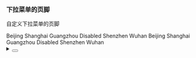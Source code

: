 ### 下拉菜单的页脚

自定义下拉菜单的页脚

<div class="cell-demo vp-raw">
  <yc-space>
    <yc-select
      :default-value="'Beijing'"
      :style="{ width: '360px' }"
      placeholder="Please select ..."
      allow-search>
      <yc-option>Beijing</yc-option>
      <yc-option>Shanghai</yc-option>
      <yc-option>Guangzhou</yc-option>
      <yc-option disabled>Disabled</yc-option>
      <yc-option>Shenzhen</yc-option>
      <yc-option>Wuhan</yc-option>
      <template #footer>
        <div style="padding: 6px 0; text-align: center;">
          <yc-button>Click Me</yc-button>
        </div>
      </template>
    </yc-select>
    <yc-select
      :default-value="'Beijing'"
      :style="{ width: '360px' }"
      placeholder="Please select ..."
      allow-search
      show-footer-on-empty>
      <yc-option>Beijing</yc-option>
      <yc-option>Shanghai</yc-option>
      <yc-option>Guangzhou</yc-option>
      <yc-option disabled>Disabled</yc-option>
      <yc-option>Shenzhen</yc-option>
      <yc-option>Wuhan</yc-option>
      <template #footer>
        <div style="padding: 6px 0; text-align: center;">
          <yc-button>Click Me</yc-button>
        </div>
      </template>
    </yc-select>
  </yc-space>
</div>

<details>
<summary>
 <button class="code-btn"  >
    <icon-code />
 </button>
</summary>

```vue
<template>
  <yc-space>
    <yc-select
      :default-value="'Beijing'"
      :style="{ width: '360px' }"
      placeholder="Please select ..."
      allow-search>
      <yc-option>Beijing</yc-option>
      <yc-option>Shanghai</yc-option>
      <yc-option>Guangzhou</yc-option>
      <yc-option disabled>Disabled</yc-option>
      <yc-option>Shenzhen</yc-option>
      <yc-option>Wuhan</yc-option>
      <template #footer>
        <div style="padding: 6px 0; text-align: center;">
          <yc-button>Click Me</yc-button>
        </div>
      </template>
    </yc-select>
    <yc-select
      :default-value="'Beijing'"
      :style="{ width: '360px' }"
      placeholder="Please select ..."
      allow-search
      show-footer-on-empty>
      <yc-option>Beijing</yc-option>
      <yc-option>Shanghai</yc-option>
      <yc-option>Guangzhou</yc-option>
      <yc-option disabled>Disabled</yc-option>
      <yc-option>Shenzhen</yc-option>
      <yc-option>Wuhan</yc-option>
      <template #footer>
        <div style="padding: 6px 0; text-align: center;">
          <yc-button>Click Me</yc-button>
        </div>
      </template>
    </yc-select>
  </yc-space>
</template>
```

</details>
